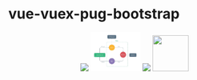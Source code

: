 # vue-vuex-pug-bootstrap

<p align="center">
  <a href="https://vuejs.org" target="_blank"><img width="100px"src="https://vuejs.org/images/logo.png"></a>
  <img width="100px" src="https://raw.githubusercontent.com/vuejs/vuex/dev/docs/en/images/vuex.png">
  <a href="https://pugjs.org"><img src="https://cdn.rawgit.com/pugjs/pug-logo/eec436cee8fd9d1726d7839cbe99d1f694692c0c/SVG/pug-final-logo-_-colour-128.svg" width="100px" ></a>
  <a href="https://getbootstrap.com">
    <img src="https://getbootstrap.com/assets/brand/bootstrap-solid.svg" width=72 height=72>
  </a>

</p>

